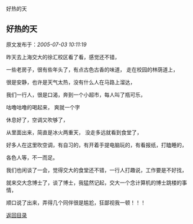 好热的天
## 好热的天

 原文发布于：*2005-07-03 10:11:19*

  昨天去上海交大的徐汇校区看了看，感觉还不错，

 

一些老房子，很有些年头了，有点古色古香的味道， 走在校园的林荫道上，

 

很是安静，也许是天气太热，没有什么人在马路上溜达，

 

我们一行人，很是口渴，奔到一个小超市，每人叫了瓶可乐，

 

咕噜咕噜的喝起来， 爽就一个字

 

 

休息好了，空调又吹够了，

 

从里面出来，简直是冰火两重天， 没走多远就看到食堂了，

 

好多人在这里吹空调，有自习的，有开着手提电脑玩的，有看报纸，打瞌睡的，

 

各色人等，不一而足。

 

 我们也闲谈了一会，觉得交大的食堂还不错，一行人打趣说，工作要是不好找，

 

就来交大念博士了，谈了博士，我猛然记起，交大一个念计算机的博士跳楼的事情，

 

顺口说了出来，弄得几个同伴很是尴尬，狂鄙视我一顿！！！

 

 

 

[返回目录](index.html)
